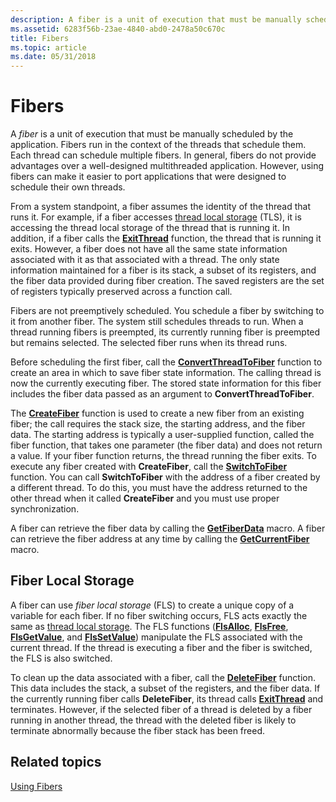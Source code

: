 ```yaml
---
description: A fiber is a unit of execution that must be manually scheduled by the application.
ms.assetid: 6283f56b-23ae-4840-abd0-2478a50c670c
title: Fibers
ms.topic: article
ms.date: 05/31/2018
---
```


# Fibers

A *fiber* is a unit of execution that must be manually scheduled by the application. Fibers run in the context of the threads that schedule them. Each thread can schedule multiple fibers. In general, fibers do not provide advantages over a well-designed multithreaded application. However, using fibers can make it easier to port applications that were designed to schedule their own threads.

From a system standpoint, a fiber assumes the identity of the thread that runs it. For example, if a fiber accesses [thread local storage](thread-local-storage.md) (TLS), it is accessing the thread local storage of the thread that is running it. In addition, if a fiber calls the [**ExitThread**](/windows/win32/api/processthreadsapi/nf-processthreadsapi-exitthread) function, the thread that is running it exits. However, a fiber does not have all the same state information associated with it as that associated with a thread. The only state information maintained for a fiber is its stack, a subset of its registers, and the fiber data provided during fiber creation. The saved registers are the set of registers typically preserved across a function call.

Fibers are not preemptively scheduled. You schedule a fiber by switching to it from another fiber. The system still schedules threads to run. When a thread running fibers is preempted, its currently running fiber is preempted but remains selected. The selected fiber runs when its thread runs.

Before scheduling the first fiber, call the [**ConvertThreadToFiber**](/windows/desktop/api/WinBase/nf-winbase-convertthreadtofiber) function to create an area in which to save fiber state information. The calling thread is now the currently executing fiber. The stored state information for this fiber includes the fiber data passed as an argument to **ConvertThreadToFiber**.

The [**CreateFiber**](/windows/desktop/api/WinBase/nf-winbase-createfiber) function is used to create a new fiber from an existing fiber; the call requires the stack size, the starting address, and the fiber data. The starting address is typically a user-supplied function, called the fiber function, that takes one parameter (the fiber data) and does not return a value. If your fiber function returns, the thread running the fiber exits. To execute any fiber created with **CreateFiber**, call the [**SwitchToFiber**](/windows/desktop/api/WinBase/nf-winbase-switchtofiber) function. You can call **SwitchToFiber** with the address of a fiber created by a different thread. To do this, you must have the address returned to the other thread when it called **CreateFiber** and you must use proper synchronization.

A fiber can retrieve the fiber data by calling the [**GetFiberData**](/windows/win32/api/winnt/nf-winnt-getfiberdata) macro. A fiber can retrieve the fiber address at any time by calling the [**GetCurrentFiber**](/windows/win32/api/winnt/nf-winnt-getcurrentfiber) macro.

## Fiber Local Storage

A fiber can use *fiber local storage* (FLS) to create a unique copy of a variable for each fiber. If no fiber switching occurs, FLS acts exactly the same as [thread local storage](thread-local-storage.md). The FLS functions ([**FlsAlloc**](/windows/win32/api/fibersapi/nf-fibersapi-flsalloc), [**FlsFree**](/windows/win32/api/fibersapi/nf-fibersapi-flsfree), [**FlsGetValue**](/windows/win32/api/fibersapi/nf-fibersapi-flsgetvalue), and [**FlsSetValue**](/windows/win32/api/fibersapi/nf-fibersapi-flssetvalue)) manipulate the FLS associated with the current thread. If the thread is executing a fiber and the fiber is switched, the FLS is also switched.

To clean up the data associated with a fiber, call the [**DeleteFiber**](/windows/desktop/api/WinBase/nf-winbase-deletefiber) function. This data includes the stack, a subset of the registers, and the fiber data. If the currently running fiber calls **DeleteFiber**, its thread calls [**ExitThread**](/windows/win32/api/processthreadsapi/nf-processthreadsapi-exitthread) and terminates. However, if the selected fiber of a thread is deleted by a fiber running in another thread, the thread with the deleted fiber is likely to terminate abnormally because the fiber stack has been freed.

## Related topics

<dl> <dt>

[Using Fibers](using-fibers.md)
</dt> </dl>

 

 
